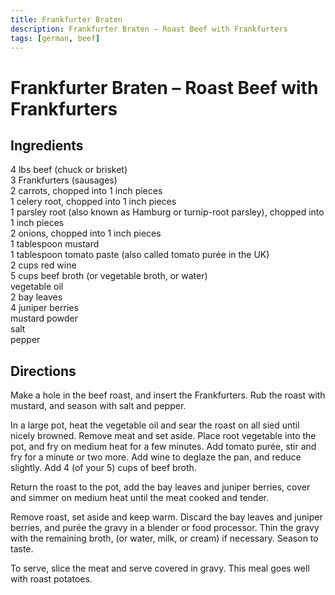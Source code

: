 ```yaml
---
title: Frankfurter Braten
description: Frankfurter Braten – Roast Beef with Frankfurters
tags: [german, beef]
---
```


# Frankfurter Braten – Roast Beef with Frankfurters

## Ingredients
4 lbs beef (chuck or brisket)  
3 Frankfurters (sausages)  
2 carrots, chopped into 1 inch pieces  
1 celery root, chopped into 1 inch pieces  
1 parsley root (also known as Hamburg or turnip-root parsley), chopped into 1 inch pieces  
2 onions, chopped into 1 inch pieces  
1 tablespoon mustard  
1 tablespoon tomato paste (also called tomato purée in the UK)  
2 cups red wine  
5 cups beef broth (or vegetable broth, or water)  
vegetable oil  
2 bay leaves  
4 juniper berries  
mustard powder  
salt  
pepper

## Directions
Make a hole in the beef roast, and insert the Frankfurters. Rub the roast with mustard, and season with salt and pepper.

In a large pot, heat the vegetable oil and sear the roast on all sied until nicely browned. Remove meat and set aside. Place root vegetable into the pot, and fry on medium heat for a few minutes. Add tomato purée, stir and fry for a minute or two more. Add wine to deglaze the pan, and reduce slightly. Add 4 (of your 5) cups of beef broth.

Return the roast to the pot, add the bay leaves and juniper berries, cover and simmer on medium heat until the meat cooked and tender.

Remove roast, set aside and keep warm. Discard the bay leaves and juniper berries, and purée the gravy in a blender or food processor. Thin the gravy with the remaining broth, (or water, milk, or cream) if necessary. Season to taste.

To serve, slice the meat and serve covered in gravy. This meal goes well with roast potatoes.